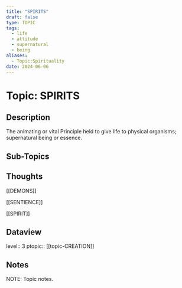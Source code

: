 ```yaml
---
title: "SPIRITS"
draft: false
type: TOPIC
tags:
  - life
  - attitude
  - supernatural
  - being
aliases:
  - Topic:Spirituality
date: 2024-06-06
---
```

# Topic: SPIRITS
## Description
The animating or vital Principle held to give life to physical organisms; supernatural being or essence.

## Sub-Topics


## Thoughts

[[DEMONS]]

[[SENTIENCE]]

[[SPIRIT]]


## Dataview
level:: 3
ptopic:: [[topic-CREATION]]

## Notes
NOTE: Topic notes.